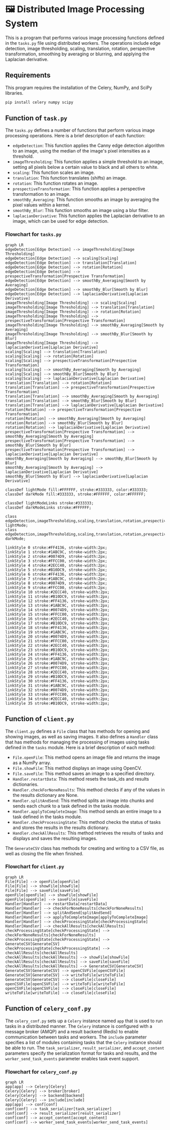 # 🖼️ Distributed Image Processing System

This is a program that performs various image processing functions defined in the `tasks.py` file using distributed workers. The operations include edge detection, image thresholding, scaling, translation, rotation, perspective transformation, smoothing by averaging or blurring, and applying the Laplacian derivative.

## Requirements

This program requires the installation of the Celery, NumPy, and SciPy libraries.

```zsh
pip install celery numpy scipy
```

## Function of `task.py`

The `tasks.py` defines a number of functions that perform various image processing operations. Here is a brief description of each function:

- `edgeDetection`: This function applies the Canny edge detection algorithm to an image, using the median of the image's pixel intensities as a threshold.
- `imageThresholding`: This function applies a simple threshold to an image, setting all pixels below a certain value to black and all others to white.
- `scaling`: This function scales an image.
- `translation`: This function translates (shifts) an image.
- `rotation`: This function rotates an image.
- `prespectiveTransformation`: This function applies a perspective transformation to an image.
- `smoothBy_Averaging`: This function smooths an image by averaging the pixel values within a kernel.
- `smoothBy_Blur`: This function smooths an image using a blur filter.
- `laplacianDerivative`: This function applies the Laplacian derivative to an image, which can be used for edge detection.

### Flowchart for `tasks.py`

```mermaid
graph LR
edgeDetection[Edge Detection] --> imageThresholding[Image Thresholding]
edgeDetection[Edge Detection] --> scaling[Scaling]
edgeDetection[Edge Detection] --> translation[Translation]
edgeDetection[Edge Detection] --> rotation[Rotation]
edgeDetection[Edge Detection] --> prespectiveTransformation[Prespective Transformation]
edgeDetection[Edge Detection] --> smoothBy_Averaging[Smooth by Averaging]
edgeDetection[Edge Detection] --> smoothBy_Blur[Smooth by Blur]
edgeDetection[Edge Detection] --> laplacianDerivative[Laplacian Derivative]
imageThresholding[Image Thresholding] --> scaling[Scaling]
imageThresholding[Image Thresholding] --> translation[Translation]
imageThresholding[Image Thresholding] --> rotation[Rotation]
imageThresholding[Image Thresholding] --> prespectiveTransformation[Prespective Transformation]
imageThresholding[Image Thresholding] --> smoothBy_Averaging[Smooth by Averaging]
imageThresholding[Image Thresholding] --> smoothBy_Blur[Smooth by Blur]
imageThresholding[Image Thresholding] --> laplacianDerivative[Laplacian Derivative]
scaling[Scaling] --> translation[Translation]
scaling[Scaling] --> rotation[Rotation]
scaling[Scaling] --> prespectiveTransformation[Prespective Transformation]
scaling[Scaling] --> smoothBy_Averaging[Smooth by Averaging]
scaling[Scaling] --> smoothBy_Blur[Smooth by Blur]
scaling[Scaling] --> laplacianDerivative[Laplacian Derivative]
translation[Translation] --> rotation[Rotation]
translation[Translation] --> prespectiveTransformation[Prespective Transformation]
translation[Translation] --> smoothBy_Averaging[Smooth by Averaging]
translation[Translation] --> smoothBy_Blur[Smooth by Blur]
translation[Translation] --> laplacianDerivative[Laplacian Derivative]
rotation[Rotation] --> prespectiveTransformation[Prespective Transformation]
rotation[Rotation] --> smoothBy_Averaging[Smooth by Averaging]
rotation[Rotation] --> smoothBy_Blur[Smooth by Blur]
rotation[Rotation] --> laplacianDerivative[Laplacian Derivative]
prespectiveTransformation[Prespective Transformation] --> smoothBy_Averaging[Smooth by Averaging]
prespectiveTransformation[Prespective Transformation] --> smoothBy_Blur[Smooth by Blur]
prespectiveTransformation[Prespective Transformation] --> laplacianDerivative[Laplacian Derivative]
smoothBy_Averaging[Smooth by Averaging] --> smoothBy_Blur[Smooth by Blur]
smoothBy_Averaging[Smooth by Averaging] --> laplacianDerivative[Laplacian Derivative]
smoothBy_Blur[Smooth by Blur] --> laplacianDerivative[Laplacian Derivative]

classDef lightMode fill:#FFFFFF, stroke:#333333, color:#333333;
classDef darkMode fill:#333333, stroke:#FFFFFF, color:#FFFFFF;

classDef lightModeLinks stroke:#333333;
classDef darkModeLinks stroke:#FFFFFF;

class edgeDetection,imageThresholding,scaling,translation,rotation,prespectiveTransformation,smoothBy_Averaging,smoothBy_Blur,laplacianDerivative lightMode;
class edgeDetection,imageThresholding,scaling,translation,rotation,prespectiveTransformation,smoothBy_Averaging,smoothBy_Blur,laplacianDerivative darkMode;

linkStyle 0 stroke:#FF4136, stroke-width:2px;
linkStyle 1 stroke:#1ABC9C, stroke-width:2px;
linkStyle 2 stroke:#0074D9, stroke-width:2px;
linkStyle 3 stroke:#FFCC00, stroke-width:2px;
linkStyle 4 stroke:#2ECC40, stroke-width:2px;
linkStyle 5 stroke:#B10DC9, stroke-width:2px;
linkStyle 6 stroke:#FF4136, stroke-width:2px;
linkStyle 7 stroke:#1ABC9C, stroke-width:2px;
linkStyle 8 stroke:#0074D9, stroke-width:2px;
linkStyle 9 stroke:#FFCC00, stroke-width:2px;
linkStyle 10 stroke:#2ECC40, stroke-width:2px;
linkStyle 11 stroke:#B10DC9, stroke-width:2px;
linkStyle 12 stroke:#FF4136, stroke-width:2px;
linkStyle 13 stroke:#1ABC9C, stroke-width:2px;
linkStyle 14 stroke:#0074D9, stroke-width:2px;
linkStyle 15 stroke:#FFCC00, stroke-width:2px;
linkStyle 16 stroke:#2ECC40, stroke-width:2px;
linkStyle 17 stroke:#B10DC9, stroke-width:2px;
linkStyle 18 stroke:#FF4136, stroke-width:2px;
linkStyle 19 stroke:#1ABC9C, stroke-width:2px;
linkStyle 20 stroke:#0074D9, stroke-width:2px;
linkStyle 21 stroke:#FFCC00, stroke-width:2px;
linkStyle 22 stroke:#2ECC40, stroke-width:2px;
linkStyle 23 stroke:#B10DC9, stroke-width:2px;
linkStyle 24 stroke:#FF4136, stroke-width:2px;
linkStyle 25 stroke:#1ABC9C, stroke-width:2px;
linkStyle 26 stroke:#0074D9, stroke-width:2px;
linkStyle 27 stroke:#FFCC00, stroke-width:2px;
linkStyle 28 stroke:#2ECC40, stroke-width:2px;
linkStyle 29 stroke:#B10DC9, stroke-width:2px;
linkStyle 30 stroke:#FF4136, stroke-width:2px;
linkStyle 31 stroke:#1ABC9C, stroke-width:2px;
linkStyle 32 stroke:#0074D9, stroke-width:2px;
linkStyle 33 stroke:#FFCC00, stroke-width:2px;
linkStyle 34 stroke:#2ECC40, stroke-width:2px;
linkStyle 35 stroke:#B10DC9, stroke-width:2px;

```

## Function of `client.py`

The `client.py` defines a `File` class that has methods for opening and showing images, as well as saving images. It also defines a `Handler` class that has methods for managing the processing of images using tasks defined in the `tasks` module. Here is a brief description of each method:

- `File.openFile`: This method opens an image file and returns the image as a NumPy array.
- `File.showFile`: This method displays an image using OpenCV.
- `File.saveFile`: This method saves an image to a specified directory.
- `Handler.restartData`: This method resets the task_ids and results dictionaries.
- `Handler.checkForNoneResults`: This method checks if any of the values in the results dictionary are None.
- `Handler.splitAndSend`: This method splits an image into chunks and sends each chunk to a task defined in the tasks module.
- `Handler.applyToCompleteImage`: This method sends an entire image to a task defined in the tasks module.
- `Handler.checkProcessingState`: This method checks the status of tasks and stores the results in the results dictionary.
- `Handler.checkAllResults`: This method retrieves the results of tasks and displays and saves the resulting images.

The `GenerateCSV` class has methods for creating and writing to a CSV file, as well as closing the file when finished.

### Flowchart for `client.py`

```mermaid
graph LR
File[File] --> openFile[openFile]
File[File] --> showFile[showFile]
File[File] --> saveFile[saveFile]
openFile[openFile] --> showFile[showFile]
openFile[openFile] --> saveFile[saveFile]
Handler[Handler] --> restartData[restartData]
Handler[Handler] --> checkForNoneResults[checkForNoneResults]
Handler[Handler] --> splitAndSend[splitAndSend]
Handler[Handler] --> applyToCompleteImage[applyToCompleteImage]
Handler[Handler] --> checkProcessingState[checkProcessingState]
Handler[Handler] --> checkAllResults[checkAllResults]
checkProcessingState[checkProcessingState] --> checkForNoneResults[checkForNoneResults]
checkProcessingState[checkProcessingState] --> GenerateCSV[GenerateCSV]
checkProcessingState[checkProcessingState] --> checkAllResults[checkAllResults]
checkAllResults[checkAllResults] --> showFile[showFile]
checkAllResults[checkAllResults] --> saveFile[saveFile]
checkAllResults[checkAllResults] --> GenerateCSV[GenerateCSV]
GenerateCSV[GenerateCSV] --> openCSVFile[openCSVFile]
GenerateCSV[GenerateCSV] --> writeToFile[writeToFile]
GenerateCSV[GenerateCSV] --> closeFile[closeFile]
openCSVFile[openCSVFile] --> writeToFile[writeToFile]
openCSVFile[openCSVFile] --> closeFile[closeFile]
writeToFile[writeToFile] --> closeFile[closeFile]
```

## Function of `celery_conf.py`

The `celery_conf.py` sets up a `Celery` instance named `app` that is used to run tasks in a distributed manner. The `Celery` instance is configured with a message broker (AMQP) and a result backend (Redis) to enable communication between tasks and workers. The `include` parameter specifies a list of modules containing tasks that the `Celery` instance should be able to run. The `task_serializer`, `result_serializer`, and `accept_content` parameters specify the serialization format for tasks and results, and the `worker_send_task_events` parameter enables task event support.

### Flowchart for `celery_conf.py`

```mermaid
graph LR
app[app] --> Celery[Celery]
Celery[Celery] --> broker[broker]
Celery[Celery] --> backend[backend]
Celery[Celery] --> include[include]
app[app] --> conf[conf]
conf[conf] --> task_serializer[task_serializer]
conf[conf] --> result_serializer[result_serializer]
conf[conf] --> accept_content[accept_content]
conf[conf] --> worker_send_task_events[worker_send_task_events]
```
